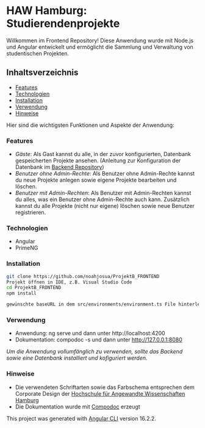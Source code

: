 # HAW Hamburg: Studierendenprojekte 

Willkommen im Frontend Repository! 
Diese Anwendung wurde mit Node.js und Angular entwickelt und ermöglicht die Sammlung und Verwaltung von studentischen Projekten. 

## Inhaltsverzeichnis
- [Features](#features)
- [Technologien](#technologien)
- [Installation](#installation)
- [Verwendung](#verwendung)
- [Hinweise](#hinweise)


Hier sind die wichtigsten Funktionen und Aspekte der Anwendung:
### Features
- *Gäste*: Als Gast kannst du alle, in der zuvor konfigurierten, Datenbank gespeicherten Projekte ansehen. (Anleitung zur Konfiguration der Datenbank im [Backend Repository](https://github.com/noahjosua/ProjektB_BACKEND))
- *Benutzer ohne Admin-Rechte*: Als Benutzer ohne Admin-Rechte kannst du neue Projekte anlegen sowie eigene Projekte bearbeiten und löschen.
- *Benutzer mit Admin-Rechten*: Als Benutzer mit Admin-Rechten kannst du alles, was ein Benutzer ohne Admin-Rechte auch kann. Zusätzlich kannst du alle Projekte (nicht nur eigene) löschen sowie neue Benutzer registrieren. 

### Technologien
- Angular
- PrimeNG

### Installation
```bash
git clone https://github.com/noahjosua/ProjektB_FRONTEND
Projekt öffnen in IDE, z.B. Visual Studio Code
cd ProjektB_FRONTEND
npm install

gewünschte baseURL in dem src/environments/environment.ts File hinterlegen 
```

### Verwendung
- Anwendung: ng serve und dann unter http://localhost:4200
- Dokumentation: compodoc -s und dann unter http://127.0.0.1:8080

*Um die Anwendung vollumfänglich zu verwenden, sollte das Backend sowie eine Datenbank installiert und kofiguriert werden.*

### Hinweise
- Die verwendeten Schriftarten sowie das Farbschema entsprechen dem Corporate Design der [Hochschule für Angewandte Wissenschaften Hamburg](https://www.haw-hamburg.de/hochschule/hochschuleinheiten/presse-und-kommunikation/corporate-design/)
- Die Dokumentation wurde mit [Compodoc](https://compodoc.app/) erzeugt


This project was generated with [Angular CLI](https://github.com/angular/angular-cli) version 16.2.2.
